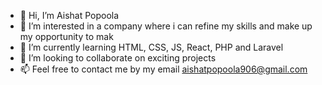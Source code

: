 - 👋 Hi, I’m Aishat Popoola
- 👀 I’m interested in a company where i can refine my skills and make  up my opportunity to mak
- 🌱 I’m currently learning HTML, CSS, JS, React, PHP and Laravel
- 💞️ I’m looking to collaborate on exciting projects
- 📫 Feel free to contact me by my email aishatpopoola906@gmail.com

<!---
aishatpopoola/aishatpopoola is a ✨ special ✨ repository because its `README.md` (this file) appears on your GitHub profile.
You can click the Preview link to take a look at your changes.
--->
